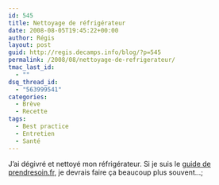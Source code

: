 ```yaml
---
id: 545
title: Nettoyage de réfrigérateur
date: 2008-08-05T19:45:22+00:00
author: Régis
layout: post
guid: http://regis.decamps.info/blog/?p=545
permalink: /2008/08/nettoyage-de-refrigerateur/
tmac_last_id:
  - ""
dsq_thread_id:
  - "563999541"
categories:
  - Brève
  - Recette
tags:
  - Best practice
  - Entretien
  - Santé
---
```

J’ai dégivré et nettoyé mon réfrigérateur. Si je suis le [guide de prendresoin.fr](http://www.prendresoin.fr/numero_01/p18.pdf), je devrais faire ça beaucoup plus souvent…;
